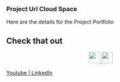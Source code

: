 ### Project Url Cloud Space
Here are the details for the Project Portfolio
## Check that out

<p align='center'>
<a href="https://twitter.com/harryhaoranguan"><img height="30" src="https://github.com/WaylonWalker/WaylonWalker/blob/main/icon/twitter.png?raw=true">
<a href="https://www.linkedin.com/in/harry-haoran-guan/"><img height="30" src="https://github.com/WaylonWalker/WaylonWalker/blob/main/icon/linkedin.png?raw=true"></a>
</p>






[Youtube | ](https://www.youtube.com/channel/UCWgx3Df7NmPETquA4feukxw)
[LinkedIn](https://www.linkedin.com/in/harry-haoran-guan/)


